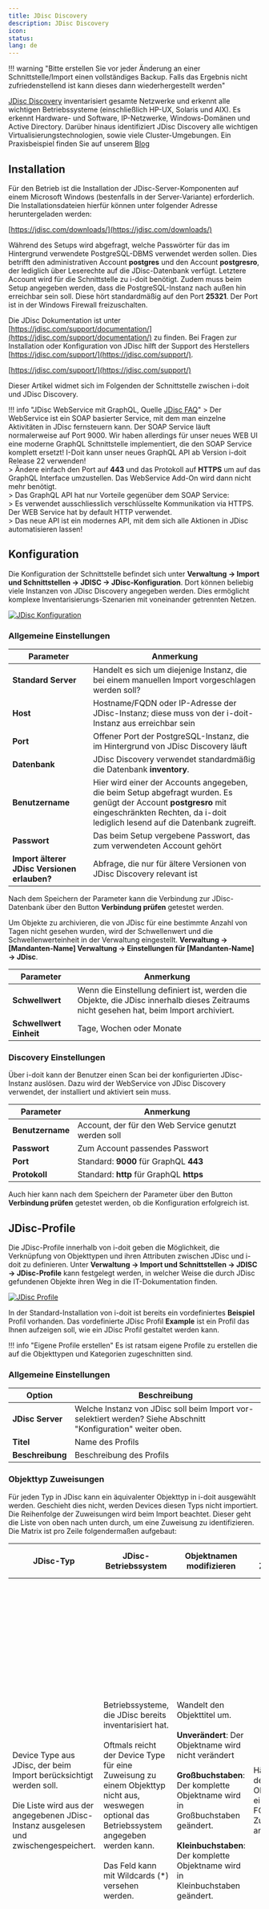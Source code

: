 ```yaml
---
title: JDisc Discovery
description: JDisc Discovery
icon:
status:
lang: de
---
```


!!! warning "Bitte erstellen Sie vor jeder Änderung an einer Schnittstelle/Import einen vollständiges Backup. Falls das Ergebnis nicht zufriedenstellend ist kann dieses dann wiederhergestellt werden"

[JDisc Discovery](http://www.jdisc.com/de/) inventarisiert gesamte Netzwerke und erkennt alle wichtigen Betriebssysteme (einschließlich HP-UX, Solaris und AIX). Es erkennt Hardware- und Software, IP-Netzwerke, Windows-Domänen und Active Directory. Darüber hinaus identifiziert JDisc Discovery alle wichtigen Virtualisierungstechnologien, sowie viele Cluster-Umgebungen.
Ein Praxisbeispiel finden Sie auf unserem [Blog](https://www.i-doit.com/blog/it-service-management-mit-dem-discovery-tool-jdisc-und-i-doit/)

## Installation

Für den Betrieb ist die Installation der JDisc-Server-Komponenten auf einem Microsoft Windows (bestenfalls in der Server-Variante) erforderlich. Die Installationsdateien hierfür können unter folgender Adresse heruntergeladen werden:

[https://jdisc.com/downloads/](https://jdisc.com/downloads/)

Während des Setups wird abgefragt, welche Passwörter für das im Hintergrund verwendete PostgreSQL-DBMS verwendet werden sollen. Dies betrifft den administrativen Account **postgres** und den Account **postgresro**, der lediglich über Leserechte auf die JDisc-Datenbank verfügt. Letztere Account wird für die Schnittstelle zu i-doit benötigt. Zudem muss beim Setup angegeben werden, dass die PostgreSQL-Instanz nach außen hin erreichbar sein soll. Diese hört standardmäßig auf den Port **25321**. Der Port ist in der Windows Firewall freizuschalten.

Die JDisc Dokumentation ist unter [https://jdisc.com/support/documentation/](https://jdisc.com/support/documentation/) zu finden.
Bei Fragen zur Installation oder Konfiguration von JDisc hilft der Support des Herstellers [https://jdisc.com/support/](https://jdisc.com/support/).

[https://jdisc.com/support/](https://jdisc.com/support/)

Dieser Artikel widmet sich im Folgenden der Schnittstelle zwischen i-doit und JDisc Discovery.

!!! info "JDisc WebService mit GraphQL, Quelle [JDisc FAQ](https://jdisc.com/support/faq/)"
    > Der WebService ist ein SOAP basierter Service, mit dem man einzelne Aktivitäten in JDisc fernsteuern kann. Der SOAP Service läuft normalerweise auf Port 9000. Wir haben allerdings für unser neues WEB UI eine moderne GraphQL Schnittstelle implementiert, die den SOAP Service komplett ersetzt! I-Doit kann unser neues GraphQL API ab Version i-doit Release 22 verwenden!<br>
    > Ändere einfach den Port auf **443** und das Protokoll auf **HTTPS** um auf das GraphQL Interface umzustellen. Das WebService Add-On wird dann nicht mehr benötigt.<br>
    > Das GraphQL API hat nur Vorteile gegenüber dem SOAP Service:<br>
    > Es verwendet ausschliesslich verschlüsselte Kommunikation via HTTPS. Der WEB Service hat by default HTTP verwendet.<br>
    > Das neue API ist ein modernes API, mit dem sich alle Aktionen in JDisc automatisieren lassen!<br>

## Konfiguration

Die Konfiguration der Schnittstelle befindet sich unter **Verwaltung → Import und Schnittstellen → JDISC → JDisc-Konfiguration**. Dort können beliebig viele Instanzen von JDisc Discovery angegeben werden. Dies ermöglicht komplexe Inventarisierungs-Szenarien mit voneinander getrennten Netzen.

[![JDisc Konfiguration](../assets/images/de/daten-konsolidieren/jdisc/1-jdisc.png)](../assets/images/de/daten-konsolidieren/jdisc/1-jdisc.png)

### Allgemeine Einstellungen

| Parameter                                    | Anmerkung                                                                                                                                                                                         |
| -------------------------------------------- | ------------------------------------------------------------------------------------------------------------------------------------------------------------------------------------------------- |
| **Standard Server**                          | Handelt es sich um diejenige Instanz, die bei einem manuellen Import vorgeschlagen werden soll?                                                                                                   |
| **Host**                                     | Hostname/FQDN oder IP-Adresse der JDisc-Instanz; diese muss von der i-doit-Instanz aus erreichbar sein                                                                                            |
| **Port**                                     | Offener Port der PostgreSQL-Instanz, die im Hintergrund von JDisc Discovery läuft                                                                                                                 |
| **Datenbank**                                | JDisc Discovery verwendet standardmäßig die Datenbank **inventory**.                                                                                                                              |
| **Benutzername**                             | Hier wird einer der Accounts angegeben, die beim Setup abgefragt wurden. Es genügt der Account **postgresro** mit eingeschränkten Rechten, da i-doit lediglich lesend auf die Datenbank zugreift. |
| **Passwort**                                 | Das beim Setup vergebene Passwort, das zum verwendeten Account gehört                                                                                                                             |
| **Import älterer JDisc Versionen erlauben?** | Abfrage, die nur für ältere Versionen von JDisc Discovery relevant ist                                                                                                                            |

Nach dem Speichern der Parameter kann die Verbindung zur JDisc-Datenbank über den Button **Verbindung prüfen** getestet werden.

Um Objekte zu archivieren, die von JDisc für eine bestimmte Anzahl von Tagen nicht gesehen wurden, wird der Schwellenwert und die Schwellenwerteinheit in der Verwaltung eingestellt. **Verwaltung → [Mandanten-Name] Verwaltung → Einstellungen für [Mandanten-Name] → JDisc**.

| Parameter               | Anmerkung                                                                                                                               |
| ----------------------- | --------------------------------------------------------------------------------------------------------------------------------------- |
| **Schwellwert**         | Wenn die Einstellung definiert ist, werden die Objekte, die JDisc innerhalb dieses Zeitraums nicht gesehen hat, beim Import archiviert. |
| **Schwellwert Einheit** | Tage, Wochen oder Monate                                                                                                                |

### Discovery Einstellungen

Über i-doit kann der Benutzer einen Scan bei der konfigurierten JDisc-Instanz auslösen. Dazu wird der WebService von JDisc Discovery verwendet, der installiert und aktiviert sein muss.

| Parameter        | Anmerkung                                            |
| ---------------- | ---------------------------------------------------- |
| **Benutzername** | Account, der für den Web Service genutzt werden soll |
| **Passwort**     | Zum Account passendes Passwort                       |
| **Port**         | Standard: **9000** für GraphQL **443**               |
| **Protokoll**    | Standard: **http** für GraphQL **https**             |

Auch hier kann nach dem Speichern der Parameter über den Button **Verbindung prüfen** getestet werden, ob die Konfiguration erfolgreich ist.

## JDisc-Profile

Die JDisc-Profile innerhalb von i-doit geben die Möglichkeit, die Verknüpfung von Objekttypen und ihren Attributen zwischen JDisc und i-doit zu definieren. Unter **Verwaltung → Import und Schnittstellen → JDISC → JDisc-Profile** kann festgelegt werden, in welcher Weise die durch JDisc gefundenen Objekte ihren Weg in die IT-Dokumentation finden.

[![JDisc Profile](../assets/images/de/daten-konsolidieren/jdisc/2-jdisc.png)](../assets/images/de/daten-konsolidieren/jdisc/2-jdisc.png)

In der Standard-Installation von i-doit ist bereits ein vordefiniertes **Beispiel** Profil vorhanden. Das vordefinierte JDisc Profil **Example** ist ein Profil das Ihnen aufzeigen soll, wie ein JDisc Profil gestaltet werden kann.

!!! info "Eigene Profile erstellen"
    Es ist ratsam eigene Profile zu erstellen die auf die Objekttypen und Kategorien zugeschnitten sind.

### Allgemeine Einstellungen

| Option           | Beschreibung                                                                                                  |
| ---------------- | ------------------------------------------------------------------------------------------------------------- |
| **JDisc Server** | Welche Instanz von JDisc soll beim Import vor-selektiert werden? Siehe Abschnitt "Konfiguration" weiter oben. |
| **Titel**        | Name des Profils                                                                                              |
| **Beschreibung** | Beschreibung des Profils                                                                                      |

### Objekttyp Zuweisungen

Für jeden Typ in JDisc kann ein äquivalenter Objekttyp in i-doit ausgewählt werden. Geschieht dies nicht, werden Devices diesen Typs nicht importiert. Die Reihenfolge der Zuweisungen wird beim Import beachtet. Dieser geht die Liste von oben nach unten durch, um eine Zuweisung zu identifizieren. Die Matrix ist pro Zeile folgendermaßen aufgebaut:

| JDisc-Typ                                                                                                                                                      | JDisc-Betriebssystem                                                                                                                                                                                                                                              | Objektnamen modifizieren                                                                                                                                                                                                                                            | FQDN Zusatz                                    | Port Filter                                                                                                                                                                                                                                                                                                                                                                                                                                                                                                                                                                                                                                                                          | Objekttyp                                                                                                                             | Import Matching Profil                                                                                                                                                                                                                | Standort                                                                                                                                                        | Aktionen                                                             |
| -------------------------------------------------------------------------------------------------------------------------------------------------------------- | ----------------------------------------------------------------------------------------------------------------------------------------------------------------------------------------------------------------------------------------------------------------- | ------------------------------------------------------------------------------------------------------------------------------------------------------------------------------------------------------------------------------------------------------------------- | ---------------------------------------------- | ------------------------------------------------------------------------------------------------------------------------------------------------------------------------------------------------------------------------------------------------------------------------------------------------------------------------------------------------------------------------------------------------------------------------------------------------------------------------------------------------------------------------------------------------------------------------------------------------------------------------------------------------------------------------------------ | ------------------------------------------------------------------------------------------------------------------------------------- | ------------------------------------------------------------------------------------------------------------------------------------------------------------------------------------------------------------------------------------- | --------------------------------------------------------------------------------------------------------------------------------------------------------------- | -------------------------------------------------------------------- |
| Device Type aus JDisc, der beim Import berücksichtigt werden soll.<br><br>Die Liste wird aus der angegebenen JDisc-Instanz ausgelesen und zwischengespeichert. | Betriebssysteme, die JDisc bereits inventarisiert hat.<br><br>Oftmals reicht der Device Type für eine Zuweisung zu einem Objekttyp nicht aus, weswegen optional das Betriebssystem angegeben werden kann.<br><br>Das Feld kann mit Wildcards (*) versehen werden. | Wandelt den Objekttitel um.<br><br>**Unverändert**: Der Objektname wird nicht verändert<br><br>**Großbuchstaben**: Der komplette Objektname wird in Großbuchstaben geändert.<br><br>**Kleinbuchstaben**: Der komplette Objektname wird in Kleinbuchstaben geändert. | Hängt an den Objekttitel einen FQDN Zusatz an. | Welche Netzwerk-Ports sollen importiert werden?<br><br>**Normaler Import**: Alle physikalischen und logischen Ports werden importiert.<br><br>**Kein Import**: Im Textfeld können Port-Namen angegeben werden, die ignoriert werden sollen.<br>Das Feld kann mit Wildcards (*) genutzt werden. (Beispiel: Port-Name: Loopback → Ports mit dem Namen Loopback werden nicht importiert)<br><br>**Logischer Port**/**Physikalischer Port**/**FC-Port**: Es werden nur die Ports importiert, deren Name im Textfeld zu finden ist.<br><br>Die Kriterien können miteinander kombiniert werden, sodass nur bestimmte physikalische und nur bestimmte logische Ports berücksichtigt werden. | Diesem Objekttyp werden importierte Devices zugeordnet.<br><br>Wird kein Objekttyp ausgewählt, werden Devices diesen Types ignoriert. | [Welche Strategie soll erfolgen](objekt-identifizieren-bei-importen.md), um bereits in i-doit dokumentierte Objekte durch einen Import zu aktualisieren?<br>**Zusätzliche Filter Kriterien sind im Import Matching Profil zu finden** | Beim Import werden Objekte, die den hier genannten Kriterien entsprechen, einem bestimmten Standort zugeordnet. Dies geschieht über die Kategorie **Standort**. | Neue Zuweisung hinzufügen, eine bestehende duplizieren oder löschen. |

### Zusätzliche Optionen

| Option                                                                      | Beschreibung                                                                                                                                                                                                                                                                                                                                                                                                                                                                                                                                                                                                             |
| --------------------------------------------------------------------------- | ------------------------------------------------------------------------------------------------------------------------------------------------------------------------------------------------------------------------------------------------------------------------------------------------------------------------------------------------------------------------------------------------------------------------------------------------------------------------------------------------------------------------------------------------------------------------------------------------------------------------ |
| **Kategorien auswählen**                                                    | Welche [Kategorien](../grundlagen/struktur-it-dokumentation.md) sollen beim Import befüllt werden? Es werden nur Kategorien gelistet, die der Import behandeln kann.                                                                                                                                                                                                                                                                                                                                                                                                                                                     |
| **MAC-Filter**                                                              | Entweder kann eine White- oder eine Blacklist für MAC Addressen gewählt werden. Eine MAC Addresse pro Zeile.                                                                                                                                                                                                                                                                                                                                                                                                                                                                                                             |
| **Netzwerk Interfaces importieren als**                                     | Inventarisierte Netzwerk-Schnittstellen können in unterschiedlichen Kategorien abgebildet werden.                                                                                                                                                                                                                                                                                                                                                                                                                                                                                                                        |
| **Software beim Import berücksichtigen**                                    | Soll inventarisierte Software als Objekttyp **Anwendungen** importiert werden?                                                                                                                                                                                                                                                                                                                                                                                                                                                                                                                                           |
| **Software beim Import berücksichtigen** -> **Softwarestandort**            | Nur sichtbar wenn **Software beim Import berücksichtigen** aktiviert ist. Setzt den Standort von Anwendungen auf einen bestimmten Standort. Nützlich wenn Berechtigungen auf Grundlage von Standorten verwendet werden.                                                                                                                                                                                                                                                                                                                                                                                                  |
| **Softwarelizenzen beim Import berücksichtigen**                            | Sollen inventarisierte Softwarelizenzen als Objekttyp **Lizenzen** importiert werden?                                                                                                                                                                                                                                                                                                                                                                                                                                                                                                                                    |
| **Systemdienste importieren**                                               | Sollen inventarisierte Systemdienste als Objekttyp **Systemdienst** importiert werden?                                                                                                                                                                                                                                                                                                                                                                                                                                                                                                                                   |
| **Cloud Subscriptionen importieren**                                        | Sollen Daten aus der JDisc Kategorie Cloud importiert werden?<br>Wird in die Kategorie **Zugewiesene Abonnente** importiert. Die Rückwärtige Kategorie **Zugewiesene Benutzer** ist bei Objekten vom Typ Lizenzen zu finden.                                                                                                                                                                                                                                                                                                                                                                                             |
| **Unbekannte Cloud Benutzer importieren**                                   | Wird nur angewendet wenn die Option "Cloud Subscriptionen importieren" aktiv ist.                                                                                                                                                                                                                                                                                                                                                                                                                                                                                                                                        |
| **Verbindungs Endpunkte importieren**                                       | Die Verbindungen werden nicht in die Verkabelung Kategorie, sondern in die Kategorie "Verbindungs Endpunkte" importiert. Das ermöglicht zwischen der manuellen Verkabelung und der automatischen Verkabelung durch JDisc zu unterscheiden.                                                                                                                                                                                                                                                                                                                                                                               |
| **Einfache Datenbank Modellierung verwenden?**                              | Soll die neue oder die alte [Datenbanklogik](../anwendungsfaelle/dokumentation-von-datenbanken.md) verwendet werden?                                                                                                                                                                                                                                                                                                                                                                                                                                                                                                     |
| **Layer-3-Netze beim Import berücksichtigen**                               | Sollen inventarisierte IP-Netze als Objekttyp **Layer-3-Netze** importiert werden? Ist diese Option gesetzt, wird die **Layer-3-Filter** dargestellt.                                                                                                                                                                                                                                                                                                                                                                                                                                                                    |
| **Layer-3-Netze beim Import berücksichtigen** -> **Layer-3-Filter**         | Nur sichtbar wenn **Layer-3-Netze beim Import berücksichtigen**aktiviert ist. Geben Sie den Bereich in den folgenden Formaten an: 127.0.0.1-127.0.10.255 oder 10.40.55.0/24 oder 10.40.55.7. Eine Regel pro Zeile.                                                                                                                                                                                                                                                                                                                                                                                                       |
| **Layer-3-Netze beim Import berücksichtigen** -> **Netzwerkstandort**       | Nur sichtbar wenn **Layer-3-Netze beim Import berücksichtigen** aktiviert ist. Setzt den Standort von Layer-3 Objekten auf einen bestimmten Standort. Nützlich wenn Berechtigungen auf Grundlage von Standorten verwendet werden.                                                                                                                                                                                                                                                                                                                                                                                        |
| **IP Adressentypen beibehalten**                                            | Sollen **IPv4 Adressen**, **IPv6 Adressen**, **Loopback Adressen**, **Virtuelle Adressen** importiert werden?                                                                                                                                                                                                                                                                                                                                                                                                                                                                                                            |
| **Importtyp für DHCP IP Adressen**                                          | Sollen per DHCP zugewiesen Adressen überschrieben werden?                                                                                                                                                                                                                                                                                                                                                                                                                                                                                                                                                                |
| **VLans beim Import berücksichtigen**                                       | Sollen inventarisierte VLANs als Objekttyp **Layer-2-Netze** importiert werden?                                                                                                                                                                                                                                                                                                                                                                                                                                                                                                                                          |
| **Cluster beim Import berücksichtigen**                                     | Sollen (Virtualisierungs-)Umgebungen als Objekttyp **Cluster** importiert werden?                                                                                                                                                                                                                                                                                                                                                                                                                                                                                                                                        |
| **Blade/Chassis Verbindungen beim Import berücksichtigen**                  | Sollen Objekte vom Typ **Blade Server** zu Objekten vom Typ **Blade Chassis** beim Import hinzugefügt werden?                                                                                                                                                                                                                                                                                                                                                                                                                                                                                                            |
| **Objekttyp der zugewiesenen Module innerhalb eines Blade/Chassis Gerätes** | Ist ein Blade oder Switch Chassis inventarisiert worden, können die eingesteckten Module einem bestimmten Objekttyp beim Import zugeordnet werden.                                                                                                                                                                                                                                                                                                                                                                                                                                                                       |
| **Objekttyp der zugewiesenen Module aktualisieren**                         | Sollen die Objekttypen der zugewiesenen Module eines Blade/Chassis Gerätes aktualisiert werden?                                                                                                                                                                                                                                                                                                                                                                                                                                                                                                                          |
| **Custom attributes importieren**                                           | Wenn in JDisc Discovery benutzerdefinierte Attribute (**Custom Attributes**) gepflegt werden, können diese in i-doit importiert werden. Diese werden nach dem Import in der Kategorie **JDisc Custom Attributes** angezeigt.                                                                                                                                                                                                                                                                                                                                                                                             |
| **Standard Templates aus Objekttypen berücksichtigen (nur bei Neuanlage)**  | Wird ein neues Objekt erstellt, kann automatisch ein [Template](../effizientes-dokumentieren/templates.md) berücksichtigt werden. Die Auswahl des Templates findet in der Objekttyp-Konfiguration statt.                                                                                                                                                                                                                                                                                                                                                                                                                 |
| **CMDB-Status der Objekte ändern auf**                                      | Bereits vorhandene Objekte können beim Aktualisieren einen bestimmten **[CMDB-Status](../grundlagen/lebens-und-dokumentationszyklus.md)** erhalten. Soll der **CMDB-Status** nicht geändert werden, ist in der Auswahl **CMDB-Status beibehalten** zu wählen.                                                                                                                                                                                                                                                                                                                                                            |
| **Software Filter**                                                         | Entweder kann eine White- oder eine Blacklist an Software-Applikationen angegeben werden, welche importiert werden sollen (Whitelist) oder eben nicht (Blacklist). Es können Wildcards (\*) angegeben werden. Die Liste von Titeln wird durch Kommas separiert.                                                                                                                                                                                                                                                                                                                                                          |
| **Filter als regexp gebrauchen**                                            | Den Software Filter mit Strings oder mit Regulären Ausdrücken verwenden? Da das regex direkt an die JDisc Datenbank weitergeleitet wird, sollten die passenden regex parameter verwendet werden.<br>Diese sind z.B. unter [h](https://www.postgresql.org/docs/9.3/functions-matching.html)[ttps://www.postgresql.org/docs/9.3/functions-matching.html](https://www.postgresql.org/docs/9.3/functions-matching.html) zu finden.<br><br>Hinweis eines Anwenders:<br><br>\s kann nicht verwendet werden. Hier wird mit Leerzeichen gearbeitet.<br>\d kann nicht verwendet werden. Hier muss mit [a-zA-Z] gearbeitet werden. |
| **Benutze OS-Familie (falls verfügbar) anstatt OS-Version als Objekttitel** | Für den Softwareimport anstatt der Softwareversion die Softwarefamilie als Objekttitel verwenden. Z.B. anstatt "Windows Server 2008 Standard" nur "Windows" mit "Server 2008 Standard" als Variante.                                                                                                                                                                                                                                                                                                                                                                                                                     |
| **Objekttyp aktualisieren**                                                 | Ist das Device bereits als Objekt in i-doit vorhanden, kann hierüber bestimmt werden, ob der Objekttyp anhand der Zuweisung (siehe oben) aktualisiert werden soll oder nicht.                                                                                                                                                                                                                                                                                                                                                                                                                                            |
| **Objekt-Titel aktualisieren**                                              | Soll der Objekttitel durch den Import aktualisiert werden?                                                                                                                                                                                                                                                                                                                                                                                                                                                                                                                                                               |
| **Hostnamen als Objekt Titel verwenden anstelle des FQDNs?**                | Sofern Geräte ein FQDN besitzen werden diese bis zum Hostnamen aufgelöst.                                                                                                                                                                                                                                                                                                                                                                                                                                                                                                                                                |
| **Standort des übergeordneten Objekts vererben**                            | Geräte die physikalisch an einem anderen Gerät verbunden sind erhalten automatisch den Standort des verbundenen Gerätes.                                                                                                                                                                                                                                                                                                                                                                                                                                                                                                 |

Kategorien die für JDisc erstellt worden sind:

-   [Custom Identifier](../grundlagen/kategorien-und-attribute.md)
-   [JDisc Custom Attributes](../grundlagen/kategorien-und-attribute.md)
-   [JDisc Discovery](../grundlagen/kategorien-und-attribute.md)
-   [JDisc Geräte Informationen](../grundlagen/kategorien-und-attribute.md)
-   [Netzwerk → Verbindungs Endpunkte](../grundlagen/kategorien-und-attribute.md)
-   [Subscriptions](../grundlagen/kategorien-und-attribute.md)
-   [Support Entitlements](../grundlagen/kategorien-und-attribute.md)
-   [Zugewiesene Abonnente](../grundlagen/kategorien-und-attribute.md)

### Identifizierung von Objekten

Wir identifizieren JDisc Geräte anhand einer Kombination von Faktoren, vor allem des **Objekttyps**, der **Seriennummer** und der **MAC-Adresse**. Falls verfügbar, verwenden wir auch JDiscs interne unique identifier als zusätzliches Mittel zur Identifizierung. Der Identifikationsprozess ist auf den jeweiligen Objekttyp zugeschnitten und nutzt Attribute wie **Bezeichnung**, **Seriennummer**, **Hostname**, **IP-Adressen**, **FQDN** und **MAC-Adresse**. Um doppelte Einträge zu vermeiden, stellen wir eine Zuordnungsbeziehung zwischen JDisc und i-doit-Geräten her.

Beim Importieren von Objekten werden auch andere Unterobjekte wie Netzwerke, Software, Cluster und andere Objekttypen importiert. In diesem Fall können wir andere Regeln als die im Abschnitt "Objekt matching" definierten verwenden.

## Import von Daten über die Web GUI

Der Import von Inhalten aus JDisc erfolgt über **Extras → Import → JDisc**.

[![JDisc Import GUI](../assets/images/de/daten-konsolidieren/jdisc/3-jdisc.png)](../assets/images/de/daten-konsolidieren/jdisc/3-jdisc.png)

Vor dem Ausführen des Imports müssen die Import-Parameter festgelegt sein.<br>
Da es möglich ist, dass mehr als ein JDisc-Server eingesetzt wird, muss im ersten Schritt der JDisc-Server ausgewählt werden. Das Profil, welches zuvor definiert wurde, kann ebenfalls gewählt werden um die importierten Inhalte und deren Handhabung zu beeinflussen. Zusätzlich kann der Modus des Imports angegeben werden. Der Import-Modus **Erstellen** wird alle gefundenen Objekte erstellen, ohne zu prüfen, ob diese bereits existieren. Der Import-Modus **Aktualisieren** wird nur Objekte erstellen, die im i-doit-Datenbestand nicht gefunden werden. Kategorien von bereits existierenden Objekten werden (wenn nötig) um neue Daten ergänzt. Der Import-Modus **Überschreiben** verhält sich im Prinzip wie der Modus **Aktualisieren** mit dem Unterschied, dass Listen-Kategorien erst geleert und dann neu angelegt werden.

| **Import Modus**                       | **Beschreibung**                                                                                                                                                                                       |
| -------------------------------------- | ------------------------------------------------------------------------------------------------------------------------------------------------------------------------------------------------------ |
| **Aktualisieren**                      | Der Import-Modus **"Aktualisieren"** wird nur Objekte erstellen, die in i-doit nicht gefunden werden konnten. Kategorien von bereits existierenden Objekten werden (wenn nötig) um neue Daten ergänzt. |
| **Aktualisieren (Neu inventarisiert)** | Mit dem Zusatz **"(Neu inventarisiert)"** werden feste idoit-zu-jdisc-device Verknüpfungen verworfen und die Objektzugehörigkeiten neu errechnet.                                                      |
| **Aktualisieren (Bestehende)**         | Mit dem Zusatz **"(Bestehende)"** werden nur vorhandene Objekte aktualisiert. Es werden keine neuen Objekte erstellt.                                                                                  |
| **Erstellen**                          | Der Import-Modus **"Erstellen"** wird alle gefundenen Objekte erstellen, ohne zu prüfen, ob diese bereits existieren.                                                                                  |
| **Erstelle nur neu gescannte Geräte**  | Der Modus **"Erstelle nur neu gescannte Geräte"** erstellt nur neu gescannte Objekte, existierende werden übersprungen.                                                                                |
| **Überschreiben**                      | Der Import-Modus **"Überschreiben"** verhält sich genauso wie der Modus "Aktualisieren" mit dem Unterschied, das Listen-Kategorien erst geleert und dann neu angelegt werden.                          |
| **Überschreiben (Neu inventarisiert)** | Mit dem Zusatz **"(Neu inventarisiert)"** werden feste idoit-zu-jdisc-device Verknüpfungen verworfen und die Objektzugehörigkeiten neu errechnet.                                                      |

In der Protokollierung kann der Umfang der geschriebenen Logs beeinflusst werden. Ein umfangreicheres Logging erhöht die Dauer des Imports.<br>
Wenn die Einstellungen vollständig vorgenommen wurden, kann der Import über **Importvorgang starten** angestoßen werden. Bitte beachte, dass die Dauer des Imports sowohl von der Größe der JDisc-Datenbank, als auch von der verwendeten Hardware abhängig ist.<br>
Wenn der Import abgeschlossen wurde, wird eine Zusammenfassung im Bereich **Ergebnis** angezeigt.<br>
Beim Import erzeugte Logs findest du im i-doit-Verzeichnis `log/`.

Durch das klicken des **Pause** Buttons wird der Import für die Dauer einer festgelegten Zeitspanne pausiert. Dies kann mit der Einstellung Maximale Länge der Importpause innerhalb der i-doit JDisc Einstellungen konfiguriert werden. Nachdem das eingestellte Zeitlimit erreicht wurde wird der Import entweder abgebrochen oder fortgesetzt. Dies ist abhängig von der Einstellung Verhalten des pausierten Imports. Der Import kann außerdem jederzeit manuell fortgesetzt oder abgebrochen werden.<br>
Ein pausierter Import kann über den **Fortsetzen** Button wieder fortgesetzt werden. <br>
Der **Abbrechen** Button kann jeder Zeit während eines laufenden Imports betätigt werden und sorgt anschließend dafür, dass der laufende Import abgebrochen wird, die bereits importierten Objekte verbleiben allerdings in der Datenbank.<br>

[![JDisc Profile](../assets/images/de/daten-konsolidieren/jdisc/7-jdisc.png)](../assets/images/de/daten-konsolidieren/jdisc/7-jdisc.png)

Die oben genannten Einstellungen können unter **Verwaltung → Mandanten Verwaltung → Einstellungen für Mandant → JDisc** vorgenommen werden.

[![JDisc Profile](../assets/images/de/daten-konsolidieren/jdisc/8-jdisc.png)](../assets/images/de/daten-konsolidieren/jdisc/8-jdisc.png)

## Import über die Kategorie JDisc Discovery

Über die Kategorie JDisc Discovery können Sie einzelne Objekte aktualisieren.
Hier besteht die Möglichkeit, das Gerät über eine bestimmte Identifikation zu scannen (Hostadresse, FQDN und Seriennummer).

!!! note "Die Seriennummer ist nur verfügbar wenn der JDisc Server via [GraphQL](#discovery-einstellungen) verbunden wurde"

[![JDisc Profile](../assets/images/de/daten-konsolidieren/jdisc/6-jdisc.png)](../assets/images/de/daten-konsolidieren/jdisc/6-jdisc.png)

Die Kategorie können Sie über die Objekttyp Konfiguration des Objekttyps hinzufügen.

## Import über die i-doit Console

Der Import der Daten aus JDisc nach i-doit ist nicht nur manuell über die Oberfläche möglich. Er kann ebenfalls über die i-doit [Console](../automatisierung-und-integration/cli/console/index.md) ausgeführt und somit **automatisiert** werden. Wie der entsprechende Aufruf erzeugt wird, finden Sie im [zugehörigen Artikel](../automatisierung-und-integration/cli/console/optionen-und-parameter-der-console.md#import-jdisc) mit einem Beispiel für die Option **import-jdisc**.

Für den Import lässt sich die ID des gewünschten Profils angeben. Die ID ist in der Liste der Profile zu finden:

[![JDisc Profile](../assets/images/de/daten-konsolidieren/jdisc/4-jdisc.png)](../assets/images/de/daten-konsolidieren/jdisc/4-jdisc.png)

Ebenfalls kann die ID des zu verwendenden JDisc Servers angegeben werden. Diese ist in der Konfiguration zu finden:

[![JDisc Konfiguration](../assets/images/de/daten-konsolidieren/jdisc/5-jdisc.png)](../assets/images/de/daten-konsolidieren/jdisc/5-jdisc.png)

Eine jdisc.ini könnte so aussehen mehr Informationen zu .ini Dateien sind [hier](../automatisierung-und-integration/cli/console/verwendung-von-konfigurationsdateien-fuer-console-commands.md) zu finden.

```ini
[commandArguments]
[commandOptions]
user=admin
password=admin
tenantId=6
profile=1
group=
mode=1
server=2
overwriteHost
detailedLogging=3
regenerateSearchIndex
[additional]
```

Aufruf aus dem i-doit Verzeichnis:

```shell
sudo -u www-data php console.php import-jdisc -c jdisc.ini
```

### JDisc-Verfügbarkeit Report view

Unter **Report Manager -> Views** ist ein Report mit dem Namen **JDisc-Verfügbarkeit** zu finden, der i-doit Objekte mit JDisc objekten vergleicht.
